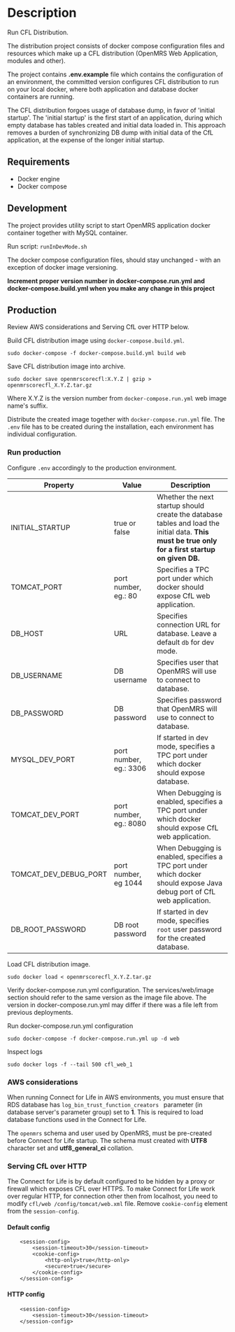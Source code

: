 # Description
Run CFL Distribution.

The distribution project consists of docker compose configuration files and resources which make up a CFL distribution
 (OpenMRS Web Application, modules and other).

The project contains **.env.example** file which contains the configuration of an environment, the committed version
 configures CFL distribution to run on your local docker, where both application and database docker containers are
  running. 

The CFL distribution forgoes usage of database dump, in favor of 'initial startup'. 
The 'initial startup' is the first start of an application, during which empty database has tables created and initial
 data loaded in. This approach removes a burden of synchronizing DB dump with initial data of the CfL application, 
 at the expense of the longer initial startup.

## Requirements
  - Docker engine
  - Docker compose

## Development

The project provides utility script to start OpenMRS application docker container together with MySQL container.

Run script:
```runInDevMode.sh```

The docker compose configuration files, should stay unchanged - with an exception of docker image versioning.
 
**Increment proper version number in docker-compose.run.yml and docker-compose.build.yml when you make any
 change in this project**

## Production

Review AWS considerations and Serving CfL over HTTP below.

Build CFL distribution image using ``docker-compose.build.yml``.

```
sudo docker-compose -f docker-compose.build.yml build web
```

Save CFL distribution image into archive. 

```
sudo docker save openmrscorecfl:X.Y.Z | gzip > openmrscorecfl_X.Y.Z.tar.gz
```
Where X.Y.Z is the version number from `docker-compose.run.yml` web image name's suffix.

Distribute the created image together with ``docker-compose.run.yml`` file. 
The ``.env`` file has to be created during the installation, each environment has individual configuration.

### Run production

Configure ``.env`` accordingly to the production environment.

| Property              | Value                  | Description 
| --------------------- | -----------------------| ----------- 
| INITIAL_STARTUP       | true or false          | Whether the next startup should create the database tables and load the initial data. **This must be true only for a first startup on given DB.**
| TOMCAT_PORT           | port number, eg.: 80   | Specifies a TPC port under which docker should expose CfL web application.
| DB_HOST               | URL                    | Specifies connection URL for database. Leave a default `db` for dev mode.
| DB_USERNAME           | DB username            | Specifies user that OpenMRS will use to connect to database.
| DB_PASSWORD           | DB password            | Specifies password that OpenMRS will use to connect to database.
| MYSQL_DEV_PORT        | port number, eg.: 3306 | If started in dev mode, specifies a TPC port under which docker should expose database.
| TOMCAT_DEV_PORT       | port number, eg.: 8080 | When Debugging is enabled, specifies a TPC port under which docker should expose CfL web application.
| TOMCAT_DEV_DEBUG_PORT | port number, eg 1044   | When Debugging is enabled, specifies a TPC port under which docker should expose Java debug port of CfL web application.
| DB_ROOT_PASSWORD      | DB root password       | If started in dev mode, specifies `root` user password for the created database.

Load CFL distribution image.

```
sudo docker load < openmrscorecfl_X.Y.Z.tar.gz
```

Verify docker-compose.run.yml configuration. The services/web/image section should refer to the same version as the image
 file above. 
 The version in docker-compose.run.yml may differ if there was a file left from previous deployments.

Run docker-compose.run.yml configuration

```
sudo docker-compose -f docker-compose.run.yml up -d web
```

Inspect logs

```
sudo docker logs -f --tail 500 cfl_web_1
```

### AWS considerations

When running Connect for Life in AWS environments, you must ensure that RDS database has `log_bin_trust_function_creators
` parameter (in database server's parameter group) set to **1**. 
This is required to load database functions used in the Connect for Life.

The `openmrs` schema and user used by OpenMRS, must be pre-created before Connect for Life startup. 
The schema must created with **UTF8** character set and **utf8_general_ci** collation.

### Serving CfL over HTTP

The Connect for Life is by default configured to be hidden by a proxy or firewall which exposes CFL over HTTPS.
To make Connect for Life work over regular HTTP, for connection other then from localhost, you need to modify `cfl/web
/config/tomcat/web.xml` file. 
Remove `cookie-config` element from the `session-config`.

#### Default config
```
    <session-config>
        <session-timeout>30</session-timeout>
        <cookie-config>
            <http-only>true</http-only>
            <secure>true</secure>
        </cookie-config>
    </session-config>
```

#### HTTP config

```
    <session-config>
        <session-timeout>30</session-timeout>
    </session-config>
```
